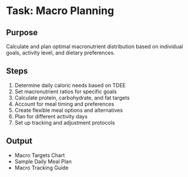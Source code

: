 # Task: Macro Planning

## Purpose
Calculate and plan optimal macronutrient distribution based on individual goals, activity level, and dietary preferences.

## Steps
1. Determine daily caloric needs based on TDEE
2. Set macronutrient ratios for specific goals
3. Calculate protein, carbohydrate, and fat targets
4. Account for meal timing and preferences
5. Create flexible meal options and alternatives
6. Plan for different activity days
7. Set up tracking and adjustment protocols

## Output
- Macro Targets Chart
- Sample Daily Meal Plan
- Macro Tracking Guide 
